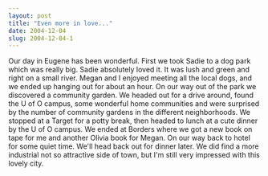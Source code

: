 ```yaml
---
layout: post
title: "Even more in love..."
date: 2004-12-04
slug: 2004-12-04-1
---
```


Our day in Eugene has been wonderful.  First we took Sadie to a dog park which was really big.  Sadie absolutely loved it.  It was lush and green and right on a small river.  Megan and I enjoyed meeting all the local dogs, and we ended up hanging out for about an hour.  On our way out of the park we discovered a community garden.  We headed out for a drive around, found the U of O campus, some wonderful home communities and were surprised by the number of community gardens in the different neighborhoods.  We stopped at a Target for a potty break, then headed to lunch at a cute dinner by the U of O campus.  We ended at Borders where we got a new book on tape for me and another Olivia book for Megan.  On our way back to hotel for some quiet time.  We&apos;ll head back out for dinner later.  We did find  a more industrial not so attractive side of town, but I&apos;m still very impressed with this lovely city.

